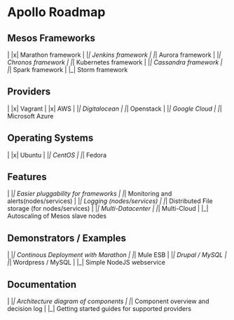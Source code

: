 Apollo Roadmap
==============

Mesos Frameworks
--------
| |x| Marathon framework
| |_| Jenkins framework
| |_| Aurora framework
| |_| Chronos framework
| |_| Kubernetes framework
| |_| Cassandra framework
| |_| Spark framework
| |_| Storm framework

Providers
---------
| |x| Vagrant
| |x| AWS
| |_| Digitalocean
| |_| Openstack
| |_| Google Cloud
| |_| Microsoft Azure

Operating Systems
-----------------
| |x| Ubuntu
| |_| CentOS
| |_| Fedora

Features
--------
| |_| Easier pluggability for frameworks
| |_| Monitoring and alerts(nodes/services)
| |_| Logging (nodes/services)
| |_| Distributed File storage (for nodes/services)
| |_| Multi-Datacenter
| |_| Multi-Cloud
| |_| Autoscaling of Mesos slave nodes

Demonstrators / Examples
------------------------
| |_| Continous Deployment with Marathon
| |_| Mule ESB
| |_| Drupal / MySQL
| |_| Wordpress / MySQL
| |_| Simple NodeJS webservice

Documentation
-------------
| |_| Architecture diagram of components
| |_| Component overview and decision log
| |_| Getting started guides for supported providers
